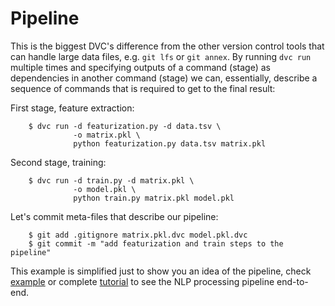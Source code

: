 # Pipeline

This is the biggest DVC's difference from the other version control tools that
can handle large data files, e.g. `git lfs` or `git annex`. By running `dvc run`
multiple times and specifying outputs of a command (stage) as dependencies in
another command (stage) we can, essentially, describe a sequence of commands
that is required to get to the final result:

First stage, feature extraction:

```dvc
    $ dvc run -d featurization.py -d data.tsv \
              -o matrix.pkl \
              python featurization.py data.tsv matrix.pkl
```

Second stage, training:

```dvc
    $ dvc run -d train.py -d matrix.pkl \
              -o model.pkl \
              python train.py matrix.pkl model.pkl
```

Let's commit meta-files that describe our pipeline:

```dvc
    $ git add .gitignore matrix.pkl.dvc model.pkl.dvc
    $ git commit -m "add featurization and train steps to the pipeline"
```

This example is simplified just to show you an idea of the pipeline, check
[example](/doc/get-started/example-pipeline) or complete
[tutorial](/doc/tutorial) to see the NLP processing pipeline end-to-end.
